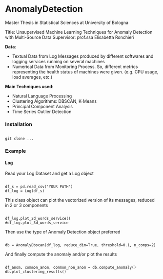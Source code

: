 # AnomalyDetection
Master Thesis in Statistical Sciences at University of Bologna

Title: Unsupervised Machine Learning Techniques for Anomaly Detection with Multi-Source Data
Supervisor: prof.ssa Elisabetta Ronchieri

**Data**: 
- Textual Data from Log Messages produced by different softwares and logging services running on several machines
- Numerical Data from Monitoring Process. So, different metrics representing the health status of machines were given. (e.g. CPU usage, load averages, etc.)



**Main Techniques used**:

- Natural Language Processing
- Clustering Algorithms: DBSCAN, K-Means
- Principal Component Analysis
- Time Series Outlier Detection


### Installation 

<pre><code>
git clone ...
</code></pre>

### Example

#### Log
Read your Log Dataset and get a Log object

<pre><code>
df_s = pd.read_csv('YOUR PATH')
df_log = Log(df_s)
</code></pre>

This class object can plot the vectorized version of its messages, reduced in 2 or 3 components


<pre><code>
df_log.plot_2d_words_service()
#df_log.plot_3d_words_service
</code></pre>

Then use the type of Anomaly Detection object preferred

<pre><code>
db = AnomalyDbscan(df_log, reduce_dim=True, threshold=0.1, n_comps=2)
</code></pre>

And finally compute the anomaly and/or plot the results

<pre><code>
df_anom, common_anom, common_non_anom = db.compute_anomaly()
db.plot_clustering_results()
</code></pre>









